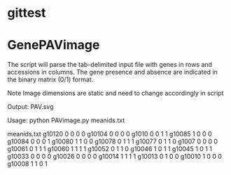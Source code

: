 # gittest
# GenePAVimage

The script will parse the tab-delimited input file with genes in rows and accessions in columns. The gene presence and absence are indicated in the binary matrix (0/1) format.

Note
Image dimensions are static and need to change accordingly in script

Output: PAV.svg

Usage: python PAVimage.py meanids.txt

meanids.txt
g10120  0       0       0       0
g10104  0       0       0       0
g1010   0       0       1       1
g10085  1       0       0       0
g10084  0       0       0       1
g10080  1       1       0       0
g10078  0       1       1       1
g10077  0       1       1       0
g1007   0       0       0       0
g10061  0       1       1       1
g10060  1       1       1       1
g10052  0       1       1       0
g10046  1       0       1       1
g10045  1       0       1       1
g10033  0       0       0       0
g10026  0       0       0       0
g10014  1       1       1       1
g10013  0       1       0       0
g10010  1       0       0       0
g10008  1       1       0       1
